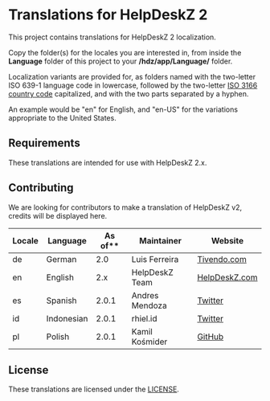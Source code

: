 # Translations for HelpDeskZ 2

This project contains translations for HelpDeskZ 2 localization.

Copy the folder(s) for the locales you are interested in, from inside the **Language** folder of
this project to your **/hdz/app/Language/** folder.

Localization variants are provided for, as folders named with the two-letter ISO 639-1 language code in
lowercase, followed by the two-letter [ISO 3166 country code](https://en.wikipedia.org/wiki/ISO_3166-1)
capitalized, and with the two parts separated by a hyphen.

An example would be "en" for English, and "en-US" for the variations appropriate to the United States.

## Requirements

These translations are intended for use with HelpDeskZ 2.x.


## Contributing

We are looking for contributors to make a translation of HelpDeskZ v2, credits will be displayed here.

| Locale | Language             | As of** | Maintainer           | Website
| ------ | -------------------- | ------- | -------------------- | --------------------
| de     | German               | 2.0     | Luis Ferreira        | [Tivendo.com][de]
| en     | English              | 2.x     | HelpDeskZ Team       | [HelpDeskZ.com][site]
| es     | Spanish              | 2.0.1   | Andres Mendoza       | [Twitter][es]
| id     | Indonesian           | 2.0.1   | rhiel.id             | [Twitter][id]
| pl     | Polish               | 2.0.1   | Kamil Kośmider       | [GitHub][pl]

[site]: https://www.helpdeskz.com
[de]: https://tivendo.com
[es]: https://twitter.com/ajmsDev
[id]: https://github.com/rhiel-id
[pl]: https://github.com/shepard153

## License

These translations are licensed under the [LICENSE](LICENSE).
